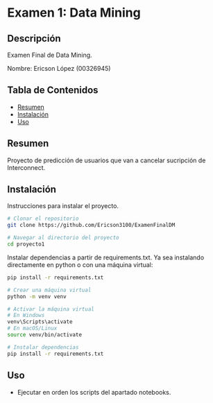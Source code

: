 # Examen 1: Data Mining

## Descripción
Examen Final de Data Mining.

Nombre: Ericson López (00326945)

## Tabla de Contenidos
- [Resumen](#resumen)
- [Instalación](#instalación)
- [Uso](#uso)

## Resumen
Proyecto de predicción de usuarios que van a cancelar sucripción de Interconnect.

## Instalación
Instrucciones para instalar el proyecto.

```bash
# Clonar el repositorio
git clone https://github.com/Ericson3100/ExamenFinalDM

# Navegar al directorio del proyecto
cd proyecto1

```
Instalar dependencias a partir de requirements.txt. Ya sea instalando directamente en python o con una máquina virtual:
```bash
pip install -r requirements.txt
```
```bash
# Crear una máquina virtual
python -m venv venv

# Activar la máquina virtual
# En Windows
venv\Scripts\activate
# En macOS/Linux
source venv/bin/activate

# Instalar dependencias
pip install -r requirements.txt
```



## Uso

- Ejecutar en orden los scripts del apartado notebooks.




